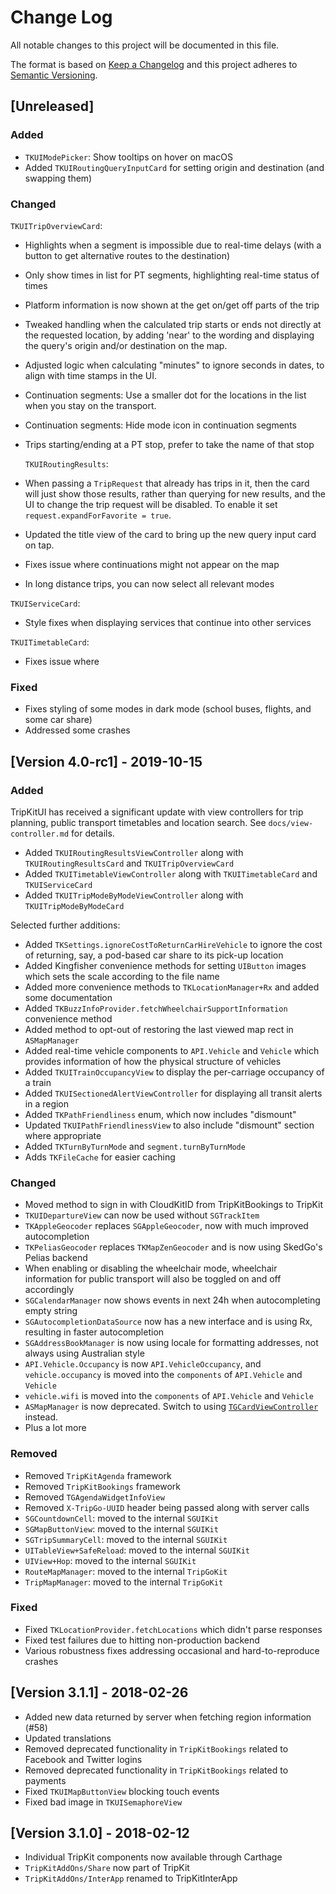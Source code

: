 # Change Log
All notable changes to this project will be documented in this file.

The format is based on [Keep a Changelog](http://keepachangelog.com/)
and this project adheres to [Semantic Versioning](http://semver.org/).

## [Unreleased]

### Added

- `TKUIModePicker`: Show tooltips on hover on macOS
- Added `TKUIRoutingQueryInputCard` for setting origin and destination (and swapping them)

### Changed

`TKUITripOverviewCard`:

- Highlights when a segment is impossible due to real-time delays (with a button to get alternative routes to the destination)
- Only show times in list for PT segments, highlighting real-time status of times
- Platform information is now shown at the get on/get off parts of the trip
- Tweaked handling when the calculated trip starts or ends not directly at the requested location,
  by adding 'near' to the wording and displaying the query's origin and/or destination on the map.
- Adjusted logic when calculating "minutes" to ignore seconds in dates, to align with time stamps in the UI.
- Continuation segments: Use a smaller dot for the locations in the list when you stay on the transport.
- Continuation segments: Hide mode icon in continuation segments
- Trips starting/ending at a PT stop, prefer to take the name of that stop

  `TKUIRoutingResults`: 
  
- When passing a `TripRequest` that already has trips in it, then
  the card will just show those results, rather than querying for new results, and the UI to change
  the trip request will be disabled. To enable it set `request.expandForFavorite = true`.
- Updated the title view of the card to bring up the new query input card on tap.
- Fixes issue where continuations might not appear on the map
- In long distance trips, you can now select all relevant modes

`TKUIServiceCard`:

- Style fixes when displaying services that continue into other services

`TKUITimetableCard`:

- Fixes issue where 

### Fixed

- Fixes styling of some modes in dark mode (school buses, flights, and some car share)
- Addressed some crashes

## [Version 4.0-rc1] - 2019-10-15

### Added

TripKitUI has received a significant update with view controllers for trip planning, public transport timetables and location search. See `docs/view-controller.md` for details.

- Added `TKUIRoutingResultsViewController` along with `TKUIRoutingResultsCard` and `TKUITripOverviewCard`
- Added `TKUITimetableViewController` along with `TKUITimetableCard` and `TKUIServiceCard`
- Added `TKUITripModeByModeViewController` along with `TKUITripModeByModeCard`

Selected further additions:

- Added `TKSettings.ignoreCostToReturnCarHireVehicle` to ignore the cost of returning, say, a pod-based car share to its pick-up location
- Added Kingfisher convenience methods for setting `UIButton` images which sets the scale according to the file name
- Added more convenience methods to `TKLocationManager+Rx` and added some documentation
- Added `TKBuzzInfoProvider.fetchWheelchairSupportInformation` convenience method
- Added method to opt-out of restoring the last viewed map rect in `ASMapManager`
- Added real-time vehicle components to `API.Vehicle` and `Vehicle` which provides information of how the physical structure of vehicles
- Added `TKUITrainOccupancyView` to display the per-carriage occupancy of a train
- Added `TKUISectionedAlertViewController` for displaying all transit alerts in a region
- Added `TKPathFriendliness` enum, which now includes "dismount"
- Updated `TKUIPathFriendlinessView` to also include "dismount" section where appropriate
- Added `TKTurnByTurnMode` and `segment.turnByTurnMode`
- Adds `TKFileCache` for easier caching

### Changed

- Moved method to sign in with CloudKitID from TripKitBookings to TripKit
- `TKUIDepartureView` can now be used without `SGTrackItem`
- `TKAppleGeocoder` replaces `SGAppleGeocoder`, now with much improved autocompletion
- `TKPeliasGeocoder` replaces `TKMapZenGeocoder` and is now using SkedGo's Pelias backend
- When enabling or disabling the wheelchair mode, wheelchair information for public transport will also be toggled on and off accordingly
- `SGCalendarManager` now shows events in next 24h when autocompleting empty string
- `SGAutocompletionDataSource` now has a new interface and is using Rx, resulting in faster autocompletion
- `SGAddressBookManager` is now using locale for formatting addresses, not always using Australian style
- `API.Vehicle.Occupancy` is now `API.VehicleOccupancy`, and `vehicle.occupancy` is moved into the `components` of `API.Vehicle` and `Vehicle`
- `vehicle.wifi` is moved into the `components` of `API.Vehicle` and `Vehicle`
- `ASMapManager` is now deprecated. Switch to using [`TGCardViewController`](https://gitlab.com/SkedGo/iOS/tripgo-cards-ios) instead.
- Plus a lot more

### Removed

- Removed `TripKitAgenda` framework
- Removed `TripKitBookings` framework
- Removed `TGAgendaWidgetInfoView`
- Removed `X-TripGo-UUID` header being passed along with server calls
- `SGCountdownCell`: moved to the internal `SGUIKit`
- `SGMapButtonView`: moved to the internal `SGUIKit`
- `SGTripSummaryCell`: moved to the internal `SGUIKit`
- `UITableView+SafeReload`: moved to the internal `SGUIKit`
- `UIView+Hop`: moved to the internal `SGUIKit`
- `RouteMapManager`: moved to the internal `TripGoKit`
- `TripMapManager`: moved to the internal `TripGoKit`

### Fixed

- Fixed `TKLocationProvider.fetchLocations` which didn't parse responses
- Fixed test failures due to hitting non-production backend
- Various robustness fixes addressing occasional and hard-to-reproduce crashes

## [Version 3.1.1] - 2018-02-26

- Added new data returned by server when fetching region information (#58)
- Updated translations
- Removed deprecated functionality in `TripKitBookings` related to Facebook and Twitter logins
- Removed deprecated functionality in `TripKitBookings` related to payments
- Fixed `TKUIMapButtonView` blocking touch events
- Fixed bad image in `TKUISemaphoreView`

## [Version 3.1.0] - 2018-02-12

- Individual TripKit components now available through Carthage
- `TripKitAddOns/Share` now part of TripKit
- `TripKitAddOns/InterApp` renamed to TripKitInterApp


